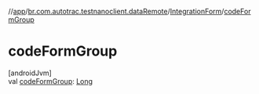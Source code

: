 //[app](../../../index.md)/[br.com.autotrac.testnanoclient.dataRemote](../index.md)/[IntegrationForm](index.md)/[codeFormGroup](code-form-group.md)

# codeFormGroup

[androidJvm]\
val [codeFormGroup](code-form-group.md): [Long](https://kotlinlang.org/api/latest/jvm/stdlib/kotlin/-long/index.html)

